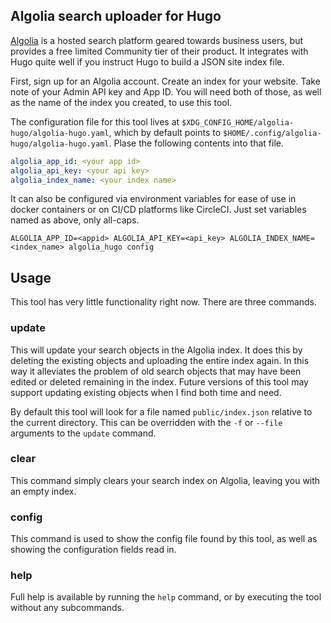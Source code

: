 ## Algolia search uploader for Hugo

[Algolia](https://www.algolia.com) is a hosted search platform geared towards
business users, but provides a free limited Community tier of their product.
It integrates with Hugo quite well if you instruct Hugo to build a JSON site
index file.

First, sign up for an Algolia account.  Create an index for your website. Take
note of your Admin API key and App ID.  You will need both of those, as well
as the name of the index you created, to use this tool.

The configuration file for this tool lives at
`$XDG_CONFIG_HOME/algolia-hugo/algolia-hugo.yaml`, which by default points to
`$HOME/.config/algolia-hugo/algolia-hugo.yaml`.  Plase the following contents
into that file.

```yaml
algolia_app_id: <your app id>
algolia_api_key: <your api key>
algolia_index_name: <your index name>
```

It can also be configured via environment variables for ease of use in docker
containers or on CI/CD platforms like CircleCI.  Just set variables named as
above, only all-caps.

```shell
ALGOLIA_APP_ID=<appid> ALGOLIA_API_KEY=<api_key> ALGOLIA_INDEX_NAME=<index_name> algolia_hugo config
```

## Usage 

This tool has very little functionality right now.  There are three commands.

### update

This will update your search objects in the Algolia index.  It does this by
deleting the existing objects and uploading the entire index again. In this way
it alleviates the problem of old search objects that may have been edited or
deleted remaining in the index. Future versions of this tool may support
updating existing objects when I find both time and need.

By default this tool will look for a file named `public/index.json` relative
to the current directory. This can be overridden with the `-f` or `--file`
arguments to the `update` command.

### clear

This command simply clears your search index on Algolia, leaving you with an
empty index.

### config

This command is used to show the config file found by this tool, as well as
showing the configuration fields read in.


### help

Full help is available by running the `help` command, or by executing the tool
without any subcommands.
